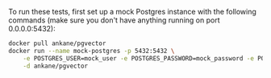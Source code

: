 To run these tests, first set up a mock Postgres instance with the following commands 
(make sure you don't have anything running on port 0.0.0.0:5432):

```sh
docker pull ankane/pgvector
docker run --name mock-postgres -p 5432:5432 \
    -e POSTGRES_USER=mock_user -e POSTGRES_PASSWORD=mock_password -e POSTGRES_DB=mock_db \
    -d ankane/pgvector
```
